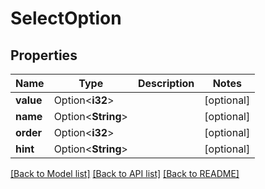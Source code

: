 # SelectOption

## Properties

Name | Type | Description | Notes
------------ | ------------- | ------------- | -------------
**value** | Option<**i32**> |  | [optional]
**name** | Option<**String**> |  | [optional]
**order** | Option<**i32**> |  | [optional]
**hint** | Option<**String**> |  | [optional]

[[Back to Model list]](../README.md#documentation-for-models) [[Back to API list]](../README.md#documentation-for-api-endpoints) [[Back to README]](../README.md)


